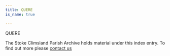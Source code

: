 ```yaml
---
title: QUERE
is_name: true

---
```


QUERE


The Stoke Climsland Parish Archive holds material under this index entry. To find out more please [contact us](/contact/)
